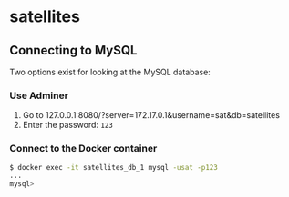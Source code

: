 # satellites

## Connecting to MySQL
Two options exist for looking at the MySQL database:

### Use Adminer
1. Go to 127.0.0.1:8080/?server=172.17.0.1&username=sat&db=satellites
2. Enter the password: `123`

### Connect to the Docker container
```bash
$ docker exec -it satellites_db_1 mysql -usat -p123
...
mysql>
```
